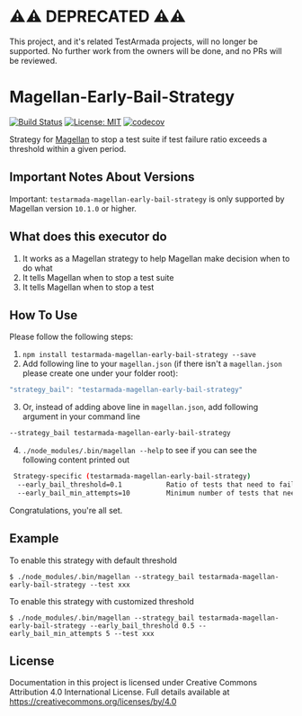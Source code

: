 # :warning::warning: DEPRECATED :warning::warning:

This project, and it's related TestArmada projects, will no longer be supported. No further work from the owners will be done, and no PRs will be reviewed.

# Magellan-Early-Bail-Strategy

[![Build Status](https://travis-ci.org/TestArmada/magellan-early-bail-strategy.svg?branch=master)](https://travis-ci.org/TestArmada/magellan-early-bail-strategy)
[![License: MIT](https://img.shields.io/badge/License-MIT-green.svg)](https://opensource.org/licenses/MIT)
[![codecov](https://codecov.io/gh/TestArmada/magellan-early-bail-strategy/branch/master/graph/badge.svg)](https://codecov.io/gh/TestArmada/magellan-early-bail-strategy)

Strategy for [Magellan](https://github.com/TestArmada/magellan) to stop a test suite if test failure ratio exceeds a threshold within a given period.

## Important Notes About Versions

Important: `testarmada-magellan-early-bail-strategy` is only supported by Magellan version `10.1.0` or higher.

## What does this executor do
 
 1. It works as a Magellan strategy to help Magellan make decision when to do what
 2. It tells Magellan when to stop a test suite
 3. It tells Magellan when to stop a test

## How To Use

Please follow the following steps:

 1. `npm install testarmada-magellan-early-bail-strategy --save`
 2. Add following line to your `magellan.json` (if there isn't a `magellan.json` please create one under your folder root):

 ```javascript
 "strategy_bail": "testarmada-magellan-early-bail-strategy"
 ```

 3. Or, instead of adding above line in `magellan.json`, add following argument in your command line

 ```bash
 --strategy_bail testarmada-magellan-early-bail-strategy
 ```
 4. `./node_modules/.bin/magellan --help` to see if you can see the following content printed out

 ```bash
  Strategy-specific (testarmada-magellan-early-bail-strategy)
   --early_bail_threshold=0.1           Ratio of tests that need to fail before we abandon the build
   --early_bail_min_attempts=10         Minimum number of tests that need to run before we apply the bail strategy
 ```

Congratulations, you're all set. 

## Example

To enable this strategy with default threshold
```console
$ ./node_modules/.bin/magellan --strategy_bail testarmada-magellan-early-bail-strategy --test xxx
```

To enable this strategy with customized threshold
```console
$ ./node_modules/.bin/magellan --strategy_bail testarmada-magellan-early-bail-strategy --early_bail_threshold 0.5 --early_bail_min_attempts 5 --test xxx
```

## License
Documentation in this project is licensed under Creative Commons Attribution 4.0 International License. Full details available at https://creativecommons.org/licenses/by/4.0
